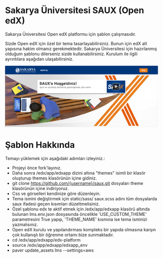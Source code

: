 Sakarya Üniversitesi SAUX (Open edX)
========
Sakarya Üniversitesi Open edX platformu için şablon çalışmasıdır.

Sizde Open edX için özel bir tema tasarlayabilirsiniz. Bunun için edX alt yapısına hakim olmanız gerekmektedir. Sakarya Üniversitesi için hazırlanmış olduğum şablonu dilerseniz sizde kullanabilirsiniz. Kurulum ile ilgili ayrıntılara aşağıdan ulaşabilirsiniz.

![Alt text](/saux.jpg?raw=true "SAUX Sakarya Üniversitesi")

Şablon Hakkında
===============
Temayı yüklemek için aşağıdaki adımları izleyiniz.:
- Projeyi önce fork'layınız.
- Daha sonra /edx/app/edxapp  dizini altına "themes" isimli bir klasör oluşturup themes klasörünün içine gidiniz.
- git clone https://github.com/{username}/saux.git dosyaları theme klasörünün içine indiriyoruz.
- Css ve görselleri kendinize göre düzenleyin.
- Tema ismini değiştirmek için static/sass/ saux.scss adını tüm dosyalarda saux ifadesi geçen kısımları düzeltmelisiniz.
- Özel şablonu edx te aktif etmek için /edx/app/edxapp klasörü altında bulunan lms.env.json dosyasında öncelikle 'USE_CUSTOM_THEME' parametresini True yapıp, 'THEME_NAME' kısmına ise tema isminizi yazmalısınız.
- Open edX kurulu ve yapılandırması kompleks bir yapıda olmasına karşın çok kullanışlı bir öğrenme ortamı bize sunmaktadır.
- cd /edx/app/edxapp/edx-platform
- source /edx/app/edxapp/edxapp_env
- paver update_assets lms --settings=aws
